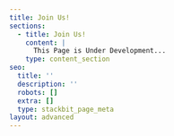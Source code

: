 ```yaml
---
title: Join Us!
sections:
  - title: Join Us!
    content: |
      This Page is Under Development...
    type: content_section
seo:
  title: ''
  description: ''
  robots: []
  extra: []
  type: stackbit_page_meta
layout: advanced
---
```

